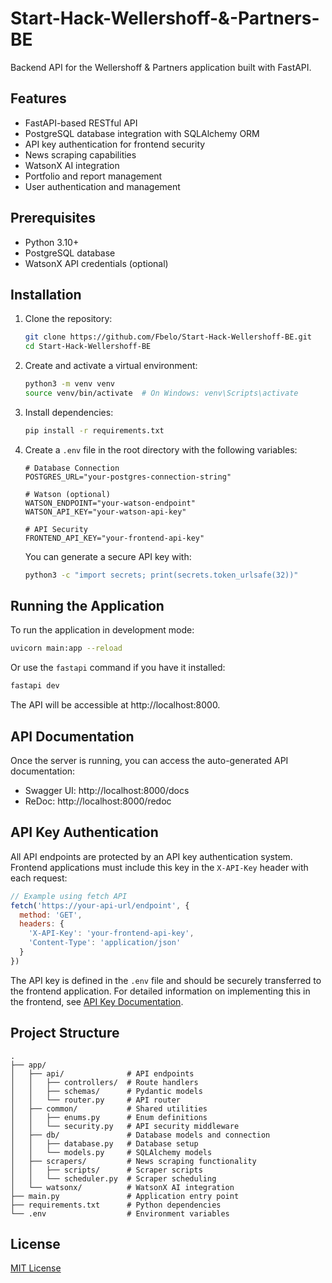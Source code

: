 # Start-Hack-Wellershoff-&-Partners-BE

Backend API for the Wellershoff & Partners application built with FastAPI.

## Features

- FastAPI-based RESTful API
- PostgreSQL database integration with SQLAlchemy ORM
- API key authentication for frontend security
- News scraping capabilities
- WatsonX AI integration
- Portfolio and report management
- User authentication and management

## Prerequisites

- Python 3.10+
- PostgreSQL database
- WatsonX API credentials (optional)

## Installation

1. Clone the repository:
   ```bash
   git clone https://github.com/Fbelo/Start-Hack-Wellershoff-BE.git
   cd Start-Hack-Wellershoff-BE
   ```

2. Create and activate a virtual environment:
   ```bash
   python3 -m venv venv
   source venv/bin/activate  # On Windows: venv\Scripts\activate
   ```

3. Install dependencies:
   ```bash
   pip install -r requirements.txt
   ```

4. Create a `.env` file in the root directory with the following variables:
   ```
   # Database Connection
   POSTGRES_URL="your-postgres-connection-string"
   
   # Watson (optional)
   WATSON_ENDPOINT="your-watson-endpoint"
   WATSON_API_KEY="your-watson-api-key"
   
   # API Security
   FRONTEND_API_KEY="your-frontend-api-key"
   ```

   You can generate a secure API key with:
   ```bash
   python3 -c "import secrets; print(secrets.token_urlsafe(32))"
   ```

## Running the Application

To run the application in development mode:

```bash
uvicorn main:app --reload
```

Or use the `fastapi` command if you have it installed:

```bash
fastapi dev
```

The API will be accessible at http://localhost:8000.

## API Documentation

Once the server is running, you can access the auto-generated API documentation:

- Swagger UI: http://localhost:8000/docs
- ReDoc: http://localhost:8000/redoc

## API Key Authentication

All API endpoints are protected by an API key authentication system. Frontend applications must include this key in the `X-API-Key` header with each request:

```javascript
// Example using fetch API
fetch('https://your-api-url/endpoint', {
  method: 'GET',
  headers: {
    'X-API-Key': 'your-frontend-api-key',
    'Content-Type': 'application/json'
  }
})
```

The API key is defined in the `.env` file and should be securely transferred to the frontend application. For detailed information on implementing this in the frontend, see [API Key Documentation](/app/api/README_API_KEY.md).

## Project Structure

```
.
├── app/
│   ├── api/              # API endpoints
│   │   ├── controllers/  # Route handlers
│   │   ├── schemas/      # Pydantic models
│   │   └── router.py     # API router
│   ├── common/           # Shared utilities
│   │   ├── enums.py      # Enum definitions
│   │   └── security.py   # API security middleware
│   ├── db/               # Database models and connection
│   │   ├── database.py   # Database setup
│   │   └── models.py     # SQLAlchemy models
│   ├── scrapers/         # News scraping functionality
│   │   ├── scripts/      # Scraper scripts
│   │   └── scheduler.py  # Scraper scheduling
│   └── watsonx/          # WatsonX AI integration
├── main.py               # Application entry point
├── requirements.txt      # Python dependencies
└── .env                  # Environment variables
```

## License

[MIT License](LICENSE)